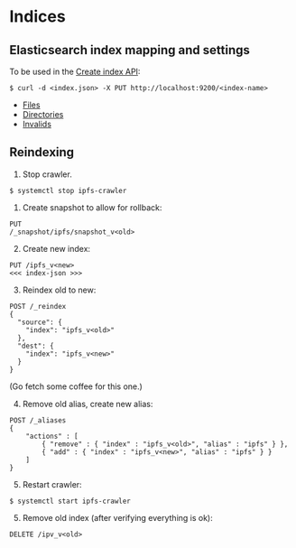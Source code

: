 # Indices

## Elasticsearch index mapping and settings
To be used in the [Create index API](https://www.elastic.co/guide/en/elasticsearch/reference/current/indices-create-index.html):
```
$ curl -d <index.json> -X PUT http://localhost:9200/<index-name>
```

* [Files](https://github.com/ipfs-search/ipfs-search/blob/master/docs/indices/files.json)
* [Directories](https://github.com/ipfs-search/ipfs-search/blob/master/docs/indices/directories.json)
* [Invalids](https://github.com/ipfs-search/ipfs-search/blob/master/docs/indices/invalids.json)

## Reindexing
1. Stop crawler.
```
$ systemctl stop ipfs-crawler
```

1. Create snapshot to allow for rollback:
```
PUT
/_snapshot/ipfs/snapshot_v<old>
```

2. Create new index:
```
PUT /ipfs_v<new>
<<< index-json >>>
```

3. Reindex old to new:
```
POST /_reindex
{
  "source": {
    "index": "ipfs_v<old>"
  },
  "dest": {
    "index": "ipfs_v<new>"
  }
}
```
(Go fetch some coffee for this one.)

4. Remove old alias, create new alias:
```
POST /_aliases
{
    "actions" : [
        { "remove" : { "index" : "ipfs_v<old>", "alias" : "ipfs" } },
        { "add" : { "index" : "ipfs_v<new>", "alias" : "ipfs" } }
    ]
}
```

5. Restart crawler:
```
$ systemctl start ipfs-crawler
```

5. Remove old index (after verifying everything is ok):
```
DELETE /ipv_v<old>
```
